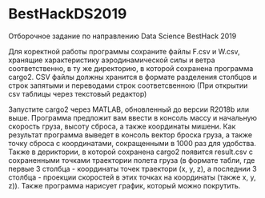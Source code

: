 ﻿# BestHackDS2019
Отборочное задание по направлению Data Science BestHack 2019

Для коректной работы программы сохраните файлы F.csv и W.csv, хранящие 
характеристику аэродинамической силы и ветра соответственно, в ту же директорию,
в которой сохранена программа cargo2. CSV файлы должны хранится в формате 
разделения столбцов и строк запятыми и переводами строк соответсвенною 
(При открытии csv таблицы через текстовый редактор)

Запустите cargo2 через MATLAB, обновленный до версии R2018b или выше.
Программа предложит вам ввести в консоль массу и начальную скорость груза, высоту сброса, а также 
координаты мишени. Как результат программа выведет в консоль вектор броска груза, а также точку сброса
с координатами, сокращенными в 1000 раз для удобства. Также в дериктории, в которой сохранена cargo2
появится result.csv с сохраненными точками траектории полета груза (в формате табли, где первые 3 столбца -
координаты точек траектори (x, y, z), а  последнии 3 столбца - проекции скоростей в этих 
точках на координаты (также x, y, z)). Также программа нарисует график, который можно покрутить.
